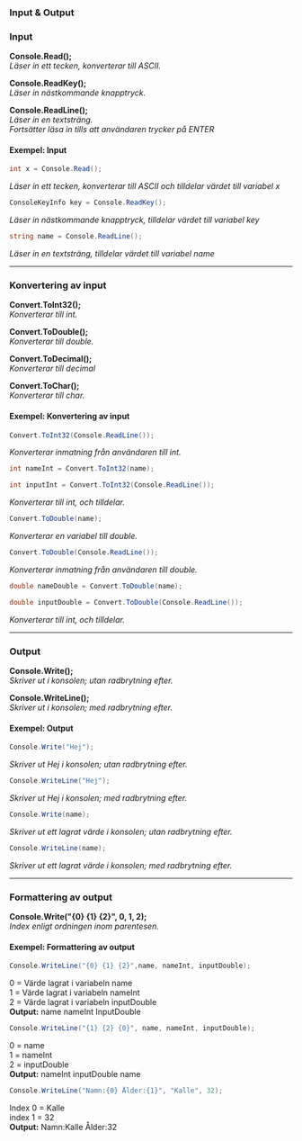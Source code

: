 ### Input & Output

### Input 

**Console.Read();**<br>
_Läser in ett tecken, konverterar till ASCII._

**Console.ReadKey();**<br>
_Läser in nästkommande knapptryck._

**Console.ReadLine();**<br>
_Läser in en textsträng._<br>
_Fortsätter läsa in tills att användaren trycker på ENTER_


#### Exempel: Input
```csharp
int x = Console.Read();
```
_Läser in ett tecken, konverterar till ASCII och tilldelar värdet till variabel x_
```csharp
ConsoleKeyInfo key = Console.ReadKey();
```
_Läser in nästkommande knapptryck, tilldelar värdet till variabel key_
```csharp
string name = Console.ReadLine();
```
_Läser in en textsträng, tilldelar värdet till variabel name_

----

### Konvertering av input

**Convert.ToInt32();**<br>
_Konverterar till int._

**Convert.ToDouble();**<br>
_Konverterar till double._

**Convert.ToDecimal();**<br>
_Konverterar till decimal_

**Convert.ToChar();**<br>
_Konverterar till char._

#### Exempel: Konvertering av input
```csharp
Convert.ToInt32(Console.ReadLine());
```
_Konverterar inmatning från användaren till int._
```csharp
int nameInt = Convert.ToInt32(name);

int inputInt = Convert.ToInt32(Console.ReadLine());
```

_Konverterar till int, och tilldelar._
```csharp
Convert.ToDouble(name);
```

_Konverterar en variabel till double._
```csharp
Convert.ToDouble(Console.ReadLine());
```
_Konverterar inmatning från användaren till double._
```csharp
double nameDouble = Convert.ToDouble(name);

double inputDouble = Convert.ToDouble(Console.ReadLine());
```
_Konverterar till int, och tilldelar._

---

### Output

**Console.Write();**<br>
_Skriver ut i konsolen; utan radbrytning efter._

**Console.WriteLine();**<br>
_Skriver ut i konsolen; med radbrytning efter._

#### Exempel: Output
```csharp
Console.Write("Hej");
```
_Skriver ut Hej i konsolen; utan radbrytning efter._
```csharp
Console.WriteLine("Hej");
```
_Skriver ut Hej i konsolen; med radbrytning efter._
```csharp
Console.Write(name);
```
_Skriver ut ett lagrat värde i konsolen; utan radbrytning efter._
```csharp
Console.WriteLine(name);
```
_Skriver ut ett lagrat värde i konsolen; med radbrytning efter._

----

### Formattering av output

**Console.Write("{0} {1} {2}", 0, 1, 2);**<br>
_Index enligt ordningen inom parentesen._


#### Exempel: Formattering av output

```csharp
Console.WriteLine("{0} {1} {2}",name, nameInt, inputDouble);
```
0 = Värde lagrat i variabeln name<br>
1 = Värde lagrat i variabeln nameInt<br>
2 = Värde lagrat i variabeln inputDouble<br>
**Output:** name nameInt InputDouble
```csharp
Console.WriteLine("{1} {2} {0}", name, nameInt, inputDouble);
```
0 = name<br>
1 = nameInt <br>
2 = inputDouble<br>
**Output:** nameInt inputDouble name
```csharp
Console.WriteLine("Namn:{0} Ålder:{1}", "Kalle", 32);
```
Index 0 = Kalle<br>
index 1 = 32<br>
**Output:** Namn:Kalle Ålder:32
